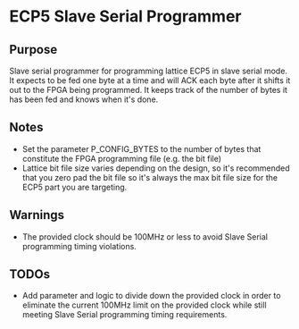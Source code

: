 
# ECP5 Slave Serial Programmer

## Purpose 

Slave serial programmer for programming lattice ECP5 in slave serial mode.
It expects to be fed one byte at a time and will ACK each byte after it
shifts it out to the FPGA being programmed. 
It keeps track of the number of bytes it has been fed and knows when it's
done.

## Notes

* Set the parameter P_CONFIG_BYTES to the number of bytes that constitute the FPGA programming file (e.g. the bit file)
* Lattice bit file size varies depending on the design, so it's recommended that you zero pad the bit file so it's always the max bit file
  size for the ECP5 part you are targeting.

## Warnings

* The provided clock should be 100MHz or less to avoid Slave Serial programming timing violations.

## TODOs

* Add parameter and logic to divide down the provided clock in order to eliminate the current 100MHz limit on the provided clock while
  still meeting Slave Serial programming timing requirements.
